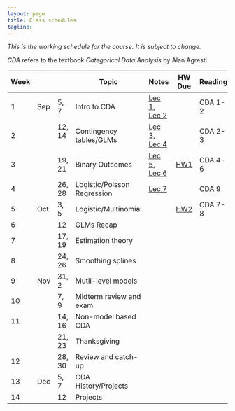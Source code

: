```yaml
---
layout: page
title: Class schedules
tagline: 
---
```


*This is the working schedule for the course. It is subject to change.*

_CDA_ refers to the textbook _Categorical Data Analysis_ by Alan Agresti.

Week |       |     | Topic   | Notes | HW Due | Reading
---- | ----- | --- | ------- | ----- |:------:| -------
 1   | Sep | 5, 7   | Intro to CDA | [Lec 1](../assets/slides/lec1-intro-CDA/lecture1-intro-CDA.pdf), [Lec 2](../assets/slides/lec2-contingency-tables/lecture2-contingency-tables.pdf) || CDA 1-2
 2   |     | 12, 14  &nbsp;| Contingency tables/GLMs | [Lec 3](../assets/slides/lec3-contingency-tables-continued/lec3-contingency-tables-continued.pdf), [Lec 4](../assets/slides/lec4/lec4-contingency-tables.pdf) | | CDA 2-3
 3   |     | 19, 21 | Binary Outcomes | [Lec 5](../assets/slides/lec5/lec5-glms.pdf), [Lec 6](../assets/slides/lec6/lec6.pdf) | [HW1](../assets/homework/hw1.pdf) | CDA 4-6
 4   |     | 26, 28 | Logistic/Poisson Regression | [Lec 7](../assets/slides/lec7/lec7.pdf) | | CDA 9
 5   | Oct | 3, 5   | Logistic/Multinomial |  |[HW2](../assets/homework/hw2.pdf) | CDA 7-8
 6   |     | 12     | GLMs Recap | || 
 7   |     | 17, 19 | Estimation theory | || 
 8   |     | 24, 26 | Smoothing splines | || 
 9   | Nov | 31, 2  | Mutli-level models | | |
 10  |     | 7, 9   | Midterm review and exam | || 
 11  |     | 14, 16 | Non-model based CDA | || 
     |     | 21, 23 | Thanksgiving | || 
 12  |     | 28, 30 | Review and catch-up | || 
 13  | Dec | 5, 7   | CDA History/Projects | || 
 14  |     | 12     | Projects | || 


<!--[Lec 1](../assets/slides/lec1-intro-CDA/lec1-intro-CDA.pdf)-->
